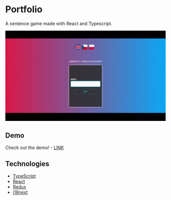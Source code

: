 # Portfolio

A sentence game made with React and Typescript.

![Design preview](preview.gif)

## Demo

Check out the demo! - [LINK]()

## Technologies

* [TypeScript](https://www.typescriptlang.org/)
* [React](https://reactjs.org/)
* [Redux](https://redux.js.org/)
* [i18next](https://www.i18next.com/)